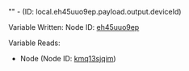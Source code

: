 "" - (ID: local.eh45uuo9ep.payload.output.deviceId)

Variable Written:
Node ID: [eh45uuo9ep](../nodes/eh45uuo9ep.md)

Variable Reads:
* Node (Node ID: [kmq13sjqim](../nodes/kmq13sjqim.md))
